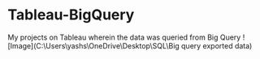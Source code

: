 # Tableau-BigQuery
My projects on Tableau wherein the data was queried from Big Query
![Image](C:\Users\yashs\OneDrive\Desktop\SQL\Big query exported data)
